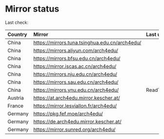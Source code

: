 <script src="./time.js"></script>
# Mirror status
Last check: <script type="text/javascript">localize(1682029023.7483242);</script>

|Country|Mirror|Last update|
|:------|:-----|:----------|
|China|https://mirrors.tuna.tsinghua.edu.cn/arch4edu/|<script type="text/javascript">localize(1681972755);</script>|
|China|https://mirrors.aliyun.com/arch4edu/|<script type="text/javascript">localize(1681972755);</script>|
|China|https://mirrors.bfsu.edu.cn/arch4edu/|<script type="text/javascript">localize(1681972755);</script>|
|China|https://mirror.iscas.ac.cn/arch4edu/|<script type="text/javascript">localize(1681972755);</script>|
|China|https://mirrors.nju.edu.cn/arch4edu/|<script type="text/javascript">localize(1681972755);</script>|
|China|https://mirrors.sau.edu.cn/arch4edu/|<script type="text/javascript">localize(1673850842);</script>|
|China|https://mirrors.ynu.edu.cn/arch4edu/|ReadTimeout|
|Austria|https://at.arch4edu.mirror.kescher.at/|<script type="text/javascript">localize(1681972755);</script>|
|France|https://mirror.lesviallon.fr/arch4edu/|<script type="text/javascript">localize(1681972755);</script>|
|Germany|https://pkg.fef.moe/arch4edu/|<script type="text/javascript">localize(1681972755);</script>|
|Germany|https://de.arch4edu.mirror.kescher.at/|<script type="text/javascript">localize(1681972755);</script>|
|Germany|https://mirror.sunred.org/arch4edu/|<script type="text/javascript">localize(1681972755);</script>|

<script src="./tablefilter/tablefilter.js"></script>
<script src="./table.js"></script>